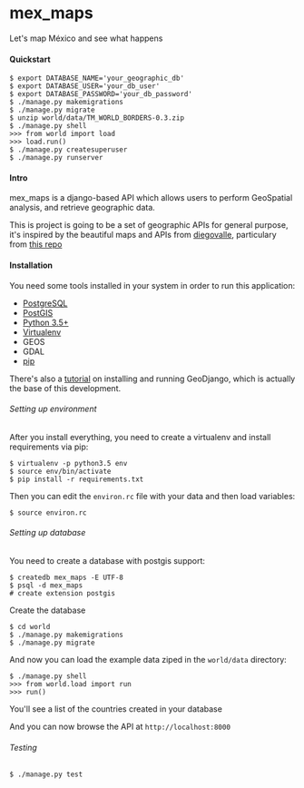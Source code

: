 # mex_maps
Let's map México and see what happens

#### Quickstart

```
$ export DATABASE_NAME='your_geographic_db'
$ export DATABASE_USER='your_db_user'
$ export DATABASE_PASSWORD='your_db_password'
$ ./manage.py makemigrations
$ ./manage.py migrate
$ unzip world/data/TM_WORLD_BORDERS-0.3.zip
$ ./manage.py shell
>>> from world import load
>>> load.run()
$ ./manage.py createsuperuser
$ ./manage.py runserver
```

#### Intro
mex_maps is a django-based API which allows users to perform GeoSpatial analysis, and retrieve geographic data.

This is project is going to be a set of geographic APIs for general purpose, it's inspired by the beautiful maps and APIs from [diegovalle](https://github.com/diegovalle),
particulary from [this repo](https://github.com/diegovalle/hoyodecrimen.api)

#### Installation
You need some tools installed in your system in order to run this application:

* [PostgreSQL](http://postgresql.org/)
* [PostGIS](http://www.postgis.net/)
* [Python 3.5+](https://www.python.org/)
* [Virtualenv](https://virtualenv.pypa.io/en/stable/)
* GEOS
* GDAL
* [pip](https://pypi.python.org/pypi/pip)

There's also a [tutorial](https://docs.djangoproject.com/es/1.10/ref/contrib/gis/tutorial/) on installing and running GeoDjango,
which is actually the base of this development.

###### Setting up environment

After you install everything, you need to create a virtualenv and install requirements via pip:
```
$ virtualenv -p python3.5 env
$ source env/bin/activate
$ pip install -r requirements.txt
```

Then you can edit the `environ.rc` file with your data and then load variables:

```
$ source environ.rc
```

###### Setting up database

You need to create a database with postgis support:

```
$ createdb mex_maps -E UTF-8
$ psql -d mex_maps
# create extension postgis
```

Create the database
```
$ cd world
$ ./manage.py makemigrations
$ ./manage.py migrate
```

And now you can load the example data ziped in the `world/data` directory:
```
$ ./manage.py shell
>>> from world.load import run
>>> run()
```

You'll see a list of the countries created in your database

And you can now browse the API at `http://localhost:8000`

###### Testing

```
$ ./manage.py test
```